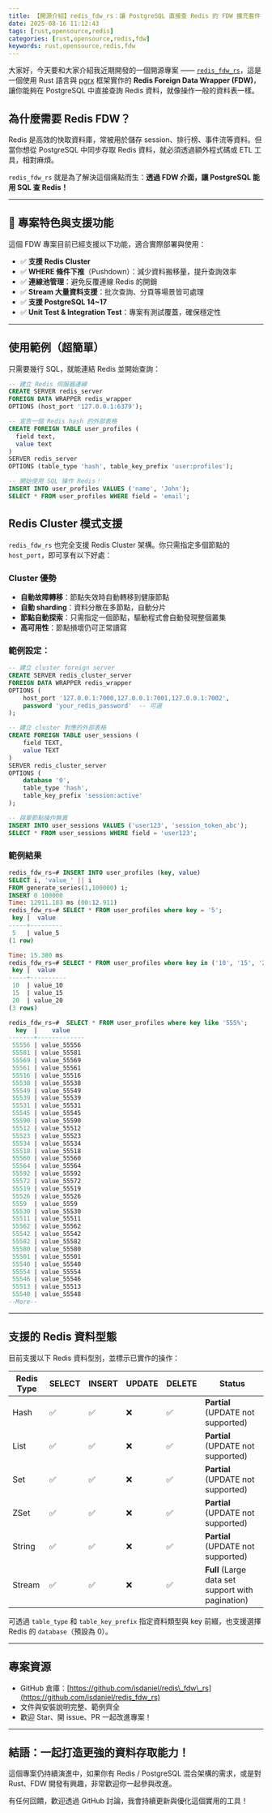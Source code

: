```yaml
---
title: 【開源介紹】redis_fdw_rs：讓 PostgreSQL 直接查 Redis 的 FDW 擴充套件（Rust 編寫）
date: 2025-08-16 11:12:43
tags: [rust,opensource,redis]
categories: [rust,opensource,redis,fdw]
keywords: rust,opensource,redis,fdw
---
```


大家好，今天要和大家介紹我近期開發的一個開源專案 —— [`redis_fdw_rs`](https://github.com/isdaniel/redis_fdw_rs)，這是一個使用 Rust 語言與 [pgrx](https://github.com/pgcentralfoundation/pgrx) 框架實作的 **Redis Foreign Data Wrapper (FDW)**，讓你能夠在 PostgreSQL 中直接查詢 Redis 資料，就像操作一般的資料表一樣。

## 為什麼需要 Redis FDW？

Redis 是高效的快取資料庫，常被用於儲存 session、排行榜、事件流等資料。但當你想從 PostgreSQL 中同步存取 Redis 資料，就必須透過額外程式碼或 ETL 工具，相對麻煩。

`redis_fdw_rs` 就是為了解決這個痛點而生：**透過 FDW 介面，讓 PostgreSQL 能用 SQL 查 Redis！**

---

## 🚀 專案特色與支援功能

這個 FDW 專案目前已經支援以下功能，適合實際部署與使用：

* ✅ **支援 Redis Cluster**
* ✅ **WHERE 條件下推**（Pushdown）：減少資料搬移量，提升查詢效率
* ✅ **連線池管理**：避免反覆連線 Redis 的開銷
* ✅ **Stream 大量資料支援**：批次查詢、分頁等場景皆可處理
* ✅ **支援 PostgreSQL 14\~17**
* ✅ **Unit Test & Integration Test**：專案有測試覆蓋，確保穩定性

---

## 使用範例（超簡單）

只需要幾行 SQL，就能連結 Redis 並開始查詢：

```sql
-- 建立 Redis 伺服器連線
CREATE SERVER redis_server
FOREIGN DATA WRAPPER redis_wrapper
OPTIONS (host_port '127.0.0.1:6379');

-- 宣告一個 Redis hash 的外部表格
CREATE FOREIGN TABLE user_profiles (
  field text,
  value text
)
SERVER redis_server
OPTIONS (table_type 'hash', table_key_prefix 'user:profiles');

-- 開始使用 SQL 操作 Redis！
INSERT INTO user_profiles VALUES ('name', 'John');
SELECT * FROM user_profiles WHERE field = 'email';
```

## Redis Cluster 模式支援

`redis_fdw_rs` 也完全支援 Redis Cluster 架構。你只需指定多個節點的 `host_port`，即可享有以下好處：

### Cluster 優勢

* **自動故障轉移**：節點失效時自動轉移到健康節點
* **自動 sharding**：資料分散在多節點，自動分片
* **節點自動探索**：只需指定一個節點，驅動程式會自動發現整個叢集
* **高可用性**：節點損壞仍可正常讀寫

### 範例設定：

```sql
-- 建立 cluster foreign server
CREATE SERVER redis_cluster_server
FOREIGN DATA WRAPPER redis_wrapper
OPTIONS (
    host_port '127.0.0.1:7000,127.0.0.1:7001,127.0.0.1:7002',
    password 'your_redis_password'  -- 可選
);

-- 建立 cluster 對應的外部表格
CREATE FOREIGN TABLE user_sessions (
    field TEXT,
    value TEXT
)
SERVER redis_cluster_server
OPTIONS (
    database '0',
    table_type 'hash',
    table_key_prefix 'session:active'
);

-- 與單節點操作無異
INSERT INTO user_sessions VALUES ('user123', 'session_token_abc');
SELECT * FROM user_sessions WHERE field = 'user123';
```


### 範例結果

```sql
redis_fdw_rs=# INSERT INTO user_profiles (key, value)
SELECT i, 'value_' || i
FROM generate_series(1,100000) i;
INSERT 0 100000
Time: 12911.183 ms (00:12.911)
redis_fdw_rs=# SELECT * FROM user_profiles where key = '5';
 key |  value
-----+---------
 5   | value_5
(1 row)

Time: 15.380 ms
redis_fdw_rs=# SELECT * FROM user_profiles where key in ('10', '15', '20');
 key |  value
-----+----------
 10  | value_10
 15  | value_15
 20  | value_20
(3 rows)

redis_fdw_rs=#  SELECT * FROM user_profiles where key like '555%';
  key  |    value
-------+-------------
 55556 | value_55556
 55581 | value_55581
 55569 | value_55569
 55561 | value_55561
 55516 | value_55516
 55538 | value_55538
 55549 | value_55549
 55539 | value_55539
 55531 | value_55531
 55545 | value_55545
 55590 | value_55590
 55512 | value_55512
 55523 | value_55523
 55534 | value_55534
 55518 | value_55518
 55560 | value_55560
 55564 | value_55564
 55592 | value_55592
 55572 | value_55572
 55519 | value_55519
 55526 | value_55526
 5559  | value_5559
 55530 | value_55530
 55511 | value_55511
 55562 | value_55562
 55542 | value_55542
 55582 | value_55582
 55580 | value_55580
 55501 | value_55501
 55540 | value_55540
 55554 | value_55554
 55546 | value_55546
 55513 | value_55513
 55548 | value_55548
--More--
```


---

## 支援的 Redis 資料型態

目前支援以下 Redis 資料型別，並標示已實作的操作：

| Redis Type | SELECT | INSERT | UPDATE | DELETE | Status |
|------------|--------|--------|--------|--------|--------|
| Hash       | ✅     | ✅     | ❌     | ✅     | **Partial** (UPDATE not supported) |
| List       | ✅     | ✅     | ❌     | ✅     | **Partial** (UPDATE not supported) |
| Set        | ✅     | ✅     | ❌     | ✅     | **Partial** (UPDATE not supported) |
| ZSet       | ✅     | ✅     | ❌     | ✅     | **Partial** (UPDATE not supported) |
| String     | ✅     | ✅     | ❌     | ✅     | **Partial** (UPDATE not supported) |
| Stream     | ✅     | ✅     | ❌     | ✅     | **Full** (Large data set support with pagination) |


可透過 `table_type` 和 `table_key_prefix` 指定資料類型與 key 前綴，也支援選擇 Redis 的 `database`（預設為 0）。

---

## 專案資源

* GitHub 倉庫：[https://github.com/isdaniel/redis\_fdw\_rs](https://github.com/isdaniel/redis_fdw_rs)
* 文件與安裝說明完整、範例齊全
* 歡迎 Star、開 issue、PR 一起改進專案！

---

## 結語：一起打造更強的資料存取能力！

這個專案仍持續演進中，如果你有 Redis / PostgreSQL 混合架構的需求，或是對 Rust、FDW 開發有興趣，非常歡迎你一起參與改進。

有任何回饋，歡迎透過 GitHub 討論，我會持續更新與優化這個實用的工具！

